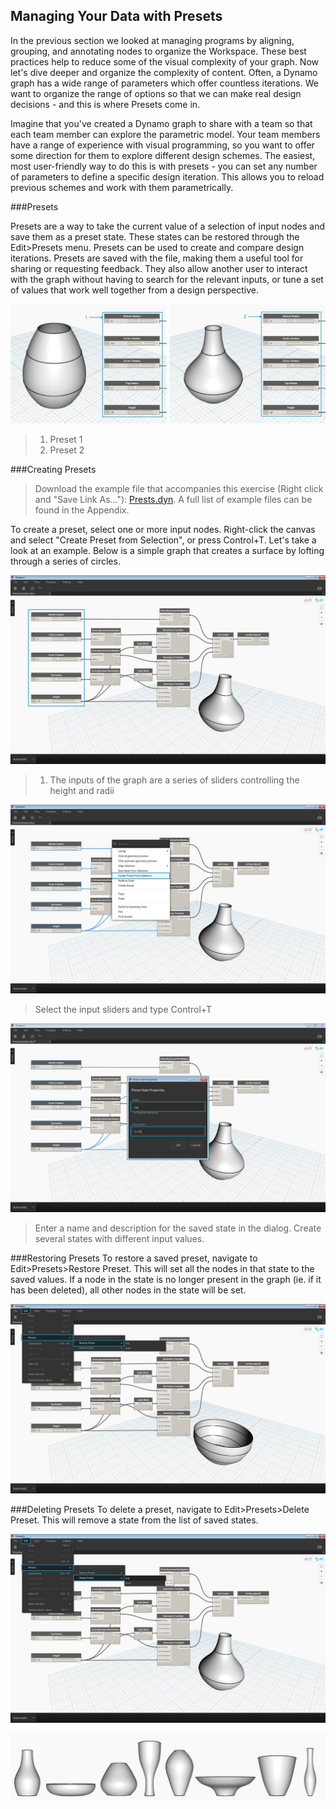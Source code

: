 ## Managing Your Data with Presets

In the previous section we looked at managing programs by aligning, grouping, and annotating nodes to organize the Workspace. These best practices help to reduce some of the visual complexity of your graph. Now let's dive deeper and organize the complexity of content.  Often, a Dynamo graph has a wide range of parameters which offer countless iterations.  We want to organize the range of options so that we can make real design decisions - and this is where Presets come in. 

Imagine that you've created a Dynamo graph to share with a team so that each team member can explore the parametric model.  Your team members have a range of experience with visual programming, so you want to offer some direction for them to explore different design schemes.  The easiest, most user-friendly way to do this is with presets - you can set any number of parameters to define a specific design iteration. This allows you to reload previous schemes and work with them parametrically. 

###Presets

Presets are a way to take the current value of a selection of input nodes and save them as a preset state. These states can be restored through the Edit>Presets menu. Presets can be used to create and compare design iterations. Presets are saved with the file, making them a useful tool for sharing or requesting feedback. They also allow another user to interact with the graph without having to search for the relevant inputs, or tune a set of values that work well together from a design perspective.

![](images/3-5/presetsA.jpg)
>1. Preset 1
>2. Preset 2

###Creating Presets

>Download the example file that accompanies this exercise (Right click and "Save Link As..."): [Prests.dyn](datasets/3-5/Presets.dyn). A full list of example files can be found in the Appendix.

To create a preset, select one or more input nodes. Right-click the canvas and select "Create Preset from Selection", or press Control+T. 
Let's take a look at an example. Below is a simple graph that creates a surface by lofting through a series of circles. 

![Create Preset](images/3-5/presetsB.jpg)
>1. The inputs of the graph are a series of sliders controlling the height and radii

![Create Preset](images/3-5/presetsC.jpg)
>Select the input sliders and type Control+T

![Create Preset](images/3-5/presetsD.jpg)
>Enter a name and description for the saved state in the dialog. Create several states with different input values.

###Restoring Presets
To restore a saved preset, navigate to Edit>Presets>Restore Preset. This will set all the nodes in that state to the saved values. If a node in the state is no longer present in the graph (ie. if it has been deleted), all other nodes in the state will be set.

![Restoring Presets](images/3-5/presetsE.jpg)

###Deleting Presets
To delete a preset, navigate to Edit>Presets>Delete Preset. This will remove a state from the list of saved states.

![Deleting Presets](images/3-5/presetsF.jpg)

![](images/3-5/presets07.jpg)